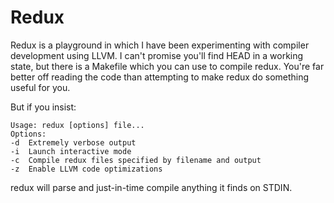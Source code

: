 Redux
=====

Redux is a playground in which I have been experimenting with compiler development using LLVM. I can't promise you'll find HEAD in a working state, but there is a Makefile which you can use to compile redux. You're far better off reading the code than attempting to make redux do something useful for you.

But if you insist:

```
Usage: redux [options] file...  
Options:  
-d  Extremely verbose output  
-i  Launch interactive mode  
-c  Compile redux files specified by filename and output  
-z  Enable LLVM code optimizations  
```
redux will parse and just-in-time compile anything it finds on STDIN. 
